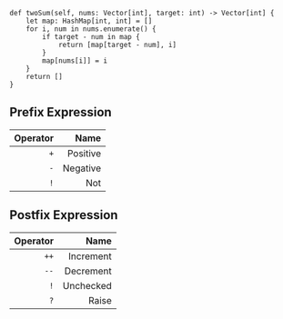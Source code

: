 
```vk
def twoSum(self, nums: Vector[int], target: int) -> Vector[int] {
    let map: HashMap[int, int] = []
    for i, num in nums.enumerate() {
        if target - num in map {
            return [map[target - num], i]
        }
        map[nums[i]] = i
    }
    return []
}
```


## Prefix Expression

| Operator |     Name |
| -------: | -------: |
|      `+` | Positive |
|      `-` | Negative |
|      `!` |      Not |

## Postfix Expression

| Operator |      Name |
| -------: | --------: |
|     `++` | Increment |
|     `--` | Decrement |
|      `!` | Unchecked |
|      `?` |     Raise |
